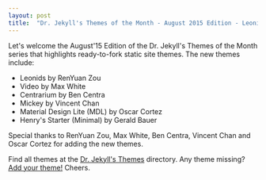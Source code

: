 ```yaml
---
layout: post
title:  "Dr. Jekyll's Themes of the Month - August 2015 Edition - Leonids, Video, Centrarium etc."
---
```


Let's welcome the August'15 Edition of the Dr. Jekyll's Themes of the Month series
that highlights ready-to-fork static site themes. The new themes include:

- Leonids by RenYuan Zou
- Video by Max White
- Centrarium by Ben Centra
- Mickey by Vincent Chan
- Material Design Lite (MDL) by Oscar Cortez
- Henry's Starter (Minimal) by Gerald Bauer

Special thanks to RenYuan Zou, Max White, Ben Centra, Vincent Chan and Oscar Cortez
for adding the new themes.

Find all themes at the [Dr. Jekyll's Themes](http://drjekyllthemes.github.io) directory.
Any theme missing? [Add your theme!](https://github.com/drjekyllthemes/themes) Cheers.
